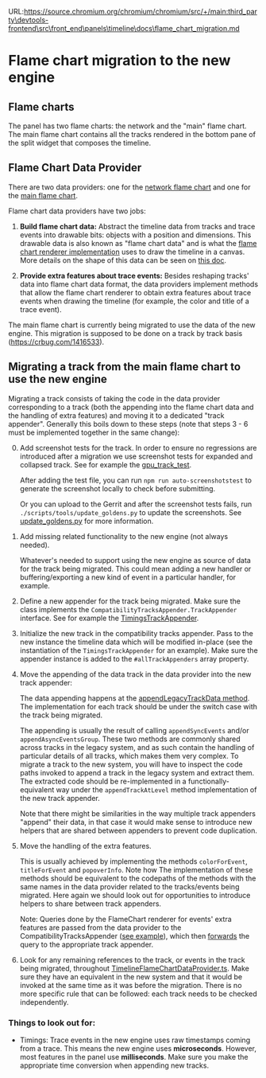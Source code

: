 URL:https://source.chromium.org/chromium/chromium/src/+/main:third_party\devtools-frontend\src\front_end\panels\timeline\docs\flame_chart_migration.md
# Flame chart migration to the new engine

## Flame charts

The panel has two flame charts: the network and the "main" flame chart. The main flame chart contains all the tracks rendered in the bottom pane of the split widget that composes the timeline.

## Flame Chart Data Provider

There are two data providers: one for the [network flame chart](TimelineFlameChartNetworkDataProvider.ts) and one for the [main flame chart](TimelineFlameChartDataProvider.ts).

Flame chart data providers have two jobs:

1. **Build flame chart data:** Abstract the timeline data from tracks and trace events into drawable bits: objects with a position and dimensions. This drawable data is also known as "flame chart data" and is what the [flame chart renderer implementation](../../ui/legacy/components/perf_ui/FlameChart.ts) uses to draw the timeline in a canvas. More details on the shape of this data can be seen on [this doc](http://go/rpp-flamechart-arch#heading=h.yc9qjrqyg3rf).

2. **Provide extra features about trace events:** Besides reshaping tracks' data into flame chart data format, the data providers implement methods that allow the flame chart renderer to obtain extra features about trace events when drawing the timeline (for example, the color and title of a trace event).

The main flame chart is currently being migrated to use the data of the new engine. This migration is supposed to be done on a track by track basis (https://crbug.com/1416533).


## Migrating a track from the main flame chart to use the new engine

Migrating a track consists of taking the code in the data provider corresponding to a track (both the appending into the flame chart data and the handling of extra features) and moving it to a dedicated "track appender". Generally this boils down to these steps (note that steps 3 - 6 must be implemented together in the same change):

0. Add screenshot tests for the track. In order to ensure no regressions are introduced after a migration we use screenshot tests for expanded and collapsed track. See for example the [gpu_track_test](../../../test/interactions/panels/performance/timeline/gpu_track_test.ts).

    After adding the test file, you can run `npm run auto-screenshotstest` to generate the screenshot locally to check before submitting.

    Or you can upload to the Gerrit and after the screenshot tests fails, run `./scripts/tools/update_goldens.py` to update the screenshots.
    See [update_goldens.py](../../../scripts/tools/update_goldens.py) for more information.

1. Add missing related functionality to the new engine (not always needed).

    Whatever's needed to support using the new engine as source of data for the track being migrated. This could mean adding a new handler or buffering/exporting a new kind of event in a particular handler, for example.

2. Define a new appender for the track being migrated. Make sure the class implements the `CompatibilityTracksAppender.TrackAppender` interface. See for example the [TimingsTrackAppender](TimingsTrackAppender.ts).

3. Initialize the new track in the compatibility tracks appender. Pass to the new instance the timeline data which will be modified in-place (see the instantiation of the `TimingsTrackAppender` for an example). Make sure the appender instance is added to the `#allTrackAppenders` array property.

4. Move the appending of the data track in the data provider into the new track appender:

    The data appending happens at the [appendLegacyTrackData method](https://source.chromium.org/chromium/_/chromium/devtools/devtools-frontend/+/3925b7d73681966c9a8c844c49c7e815ecdcff82:front_end/panels/timeline/TimelineFlameChartDataProvider.ts;l=528). The implementation for each track should be under the switch case with the track being migrated.

    The appending is usually the result of calling `appendSyncEvents` and/or `appendAsyncEventsGroup`. These two methods are commonly shared across tracks in the legacy system, and as such contain the handling of particular details of all tracks, which makes them very complex. To migrate a track to the new system, you will have to inspect the code paths invoked to append a track in the legacy system and extract them. The extracted code should be re-implemented in a functionally-equivalent way under the `appendTrackAtLevel` method implementation of the new track appender.

    Note that there might be similarities in the way multiple track appenders "append" their data, in that case it would make sense to introduce new helpers that are shared between appenders to prevent code duplication.

5. Move the handling of the extra features.

    This is usually achieved by implementing the methods `colorForEvent`, `titleForEvent` and `popoverInfo`. Note how The implementation of these methods should be equivalent to the codepaths of the methods with the same names in the data provider related to the tracks/events being migrated. Here again we should look out for opportunities to introduce helpers to share between track appenders.

    Note: Queries done by the FlameChart renderer for events' extra features are passed from the data provider to the CompatibilityTracksAppender ([see example](https://source.chromium.org/chromium/_/chromium/devtools/devtools-frontend/+/3925b7d73681966c9a8c844c49c7e815ecdcff82:front_end/panels/timeline/TimelineFlameChartDataProvider.ts;l=1083)), which then [forwards](https://source.chromium.org/chromium/_/chromium/devtools/devtools-frontend/+/3925b7d73681966c9a8c844c49c7e815ecdcff82:front_end/panels/timeline/CompatibilityTracksAppender.ts;l=107) the query to the appropriate track appender.

6. Look for any remaining references to the track, or events in the track being migrated, throughout [TimelineFlameChartDataProvider.ts](TimelineFlameChartDataProvider.ts). Make sure they have an equivalent in the new system and that it would be invoked at the same time as it was before the migration. There is no more specific rule that can be followed: each track needs to be checked independently.


### Things to look out for:

* Timings: Trace events in the new engine uses raw timestamps coming from a trace. This means the new engine uses **microseconds**. However, most features in the panel use **milliseconds**. Make sure you make the appropriate time conversion when appending new tracks.




